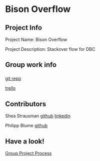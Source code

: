 # Bison Overflow

## Project Info
Project Name: Bison Overflow

Project Description: Stackover flow for DBC

## Group work info
###
[git repo](https://github.com/bison-2014/bison-overflow)

[trello](https://trello.com/b/CMnil0oP/bison-overflow)



## Contributors
Shea Strausman
[github](https://github.com/SStrausman)
[linkedin](https://www.linkedin.com/in/sheastrausman)

Philipp Blume
[github](https://github.com/pgblu)


## Have a look!
[Group Project Process](https://github.com/bison-2014/phase-3-guide/blob/chicago/resources/group_project_process.md)
